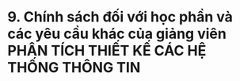 # 9. Chính sách đối với học phần và các yêu cầu khác của giảng viên PHÂN TÍCH THIẾT KẾ CÁC HỆ THỐNG THÔNG TIN
